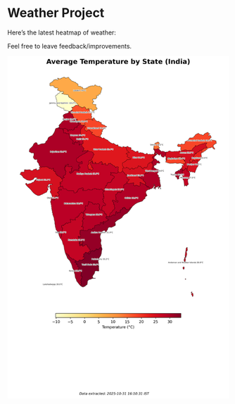 # Weather Project

Here’s the latest heatmap of weather:

Feel free to leave feedback/improvements.

![India Heatmap](docs/assets/india_heatmap.png?v=049221)
